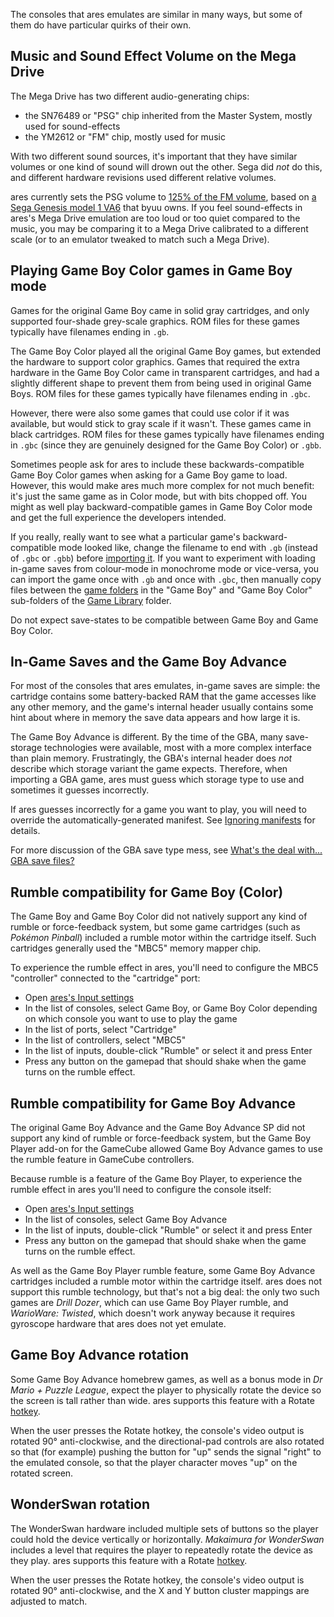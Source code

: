 The consoles that ares emulates
are similar in many ways,
but some of them do have particular quirks of their own.

Music and Sound Effect Volume on the Mega Drive
-----------------------------------------------

The Mega Drive has two different audio-generating chips:

  - the SN76489 or "PSG" chip
    inherited from the Master System,
    mostly used for sound-effects
  - the YM2612 or "FM" chip,
    mostly used for music

With two different sound sources,
it's important that they have similar volumes
or one kind of sound will drown out the other.
Sega did *not* do this,
and different hardware revisions
used different relative volumes.

ares currently
sets the PSG volume to [125% of the FM volume][vol],
based on [a Sega Genesis model 1 VA6][va6] that byuu owns.
If you feel sound-effects in ares's Mega Drive emulation
are too loud or too quiet compared to the music,
you may be comparing it
to a Mega Drive calibrated to a different scale
(or to an emulator tweaked to match such a Mega Drive).

[vol]: https://helmet.kafuka.org/byuubackup2/viewtopic.php@f=4&t=1235&start=140.html#p42482
[va6]: https://helmet.kafuka.org/byuubackup2/viewtopic.php@f=4&t=1235&start=130.html#p42195

Playing Game Boy Color games in Game Boy mode
---------------------------------------------

Games for the original Game Boy
came in solid gray cartridges,
and only supported four-shade grey-scale graphics.
ROM files for these games
typically have filenames ending in `.gb`.

The Game Boy Color played all the original Game Boy games,
but extended the hardware to support color graphics.
Games that required
the extra hardware in the Game Boy Color
came in transparent cartridges,
and had a slightly different shape
to prevent them from being used in original Game Boys.
ROM files for these games
typically have filenames ending in `.gbc`.

However,
there were also some games
that could use color if it was available,
but would stick to gray scale if it wasn't.
These games came in black cartridges.
ROM files for these games
typically have filenames ending in `.gbc`
(since they are genuinely designed for the Game Boy Color)
or `.gbb`.

Sometimes people ask
for ares to include these backwards-compatible Game Boy Color games
when asking for a Game Boy game to load.
However,
this would make ares much more complex
for not much benefit:
it's just the same game as in Color mode,
but with bits chopped off.
You might as well play backward-compatible games
in Game Boy Color mode
and get the full experience the developers intended.

If you really, really want to see
what a particular game's backward-compatible mode looked like,
change the filename to end with `.gb`
(instead of `.gbc` or `.gbb`)
before [importing it](guides/import.md).
If you want to experiment
with loading in-game saves from colour-mode in monochrome mode
or vice-versa,
you can import the game once with `.gb`
and once with `.gbc`,
then manually copy files between the
[game folders](concepts/game-folders.md)
in the "Game Boy" and "Game Boy Color" sub-folders
of the [Game Library](concepts/game-library.md) folder.

Do not expect save-states to be compatible between
Game Boy and Game Boy Color.

In-Game Saves and the Game Boy Advance
--------------------------------------

For most of the consoles that ares emulates,
in-game saves are simple:
the cartridge contains some battery-backed RAM
that the game accesses like any other memory,
and the game's internal header usually contains some hint
about where in memory the save data appears
and how large it is.

The Game Boy Advance is different.
By the time of the GBA,
many save-storage technologies were available,
most with a more complex interface than plain memory.
Frustratingly, the GBA's internal header
does *not* describe which storage variant the game expects.
Therefore,
when importing a GBA game,
ares must guess which storage type to use
and sometimes it guesses incorrectly.

If ares guesses incorrectly for a game you want to play,
you will need to override the automatically-generated manifest.
See [Ignoring manifests](concepts/manifests.md#ignoring-manifests)
for details.

For more discussion of the GBA save type mess,
see [What's the deal with... GBA save files?][gbasaves]

[gbasaves]: http://zork.net/~st/jottings/GBA_saves.html

Rumble compatibility for Game Boy (Color)
-----------------------------------------

The Game Boy and Game Boy Color did not natively support
any kind of rumble or force-feedback system,
but some game cartridges (such as *Pokémon Pinball*)
included a rumble motor within the cartridge itself.
Such cartridges generally used the "MBC5" memory mapper chip.

To experience the rumble effect in ares,
you'll need to configure the MBC5 "controller"
connected to the "cartridge" port:

  - Open
    [ares's Input settings](interface/higan-settings.md#input)
  - In the list of consoles,
    select Game Boy, or Game Boy Color
    depending on which console you want to use to play the game
  - In the list of ports,
    select "Cartridge"
  - In the list of controllers,
    select "MBC5"
  - In the list of inputs,
    double-click "Rumble"
    or select it and press Enter
  - Press any button on the gamepad that should shake
    when the game turns on the rumble effect.

Rumble compatibility for Game Boy Advance
-----------------------------------------

The original Game Boy Advance
and the Game Boy Advance SP
did not support any kind of rumble or force-feedback system,
but the Game Boy Player add-on for the GameCube
allowed Game Boy Advance games
to use the rumble feature in GameCube controllers.

Because rumble is a feature of the Game Boy Player,
to experience the rumble effect in ares
you'll need to configure the console itself:

  - Open
    [ares's Input settings](interface/higan-settings.md#input)
  - In the list of consoles,
    select Game Boy Advance
  - In the list of inputs,
    double-click "Rumble"
    or select it and press Enter
  - Press any button on the gamepad that should shake
    when the game turns on the rumble effect.

As well as the Game Boy Player rumble feature,
some Game Boy Advance cartridges
included a rumble motor within the cartridge itself.
ares does not support this rumble technology,
but that's not a big deal:
the only two such games are *Drill Dozer*,
which can use Game Boy Player rumble,
and *WarioWare: Twisted*,
which doesn't work anyway
because it requires gyroscope hardware
that ares does not yet emulate.

Game Boy Advance rotation
-------------------------

Some Game Boy Advance homebrew games,
as well as a bonus mode in *Dr Mario + Puzzle League*,
expect the player to physically rotate the device
so the screen is tall rather than wide.
ares supports this feature with
a Rotate [hotkey](interface/higan-settings.md#hotkeys).

When the user presses the Rotate hotkey,
the console's video output is rotated 90° anti-clockwise,
and the directional-pad controls are also rotated
so that (for example) pushing the button for "up"
sends the signal "right" to the emulated console,
so that the player character moves "up" on the rotated screen.

WonderSwan rotation
-------------------

The WonderSwan hardware
included multiple sets of buttons
so the player could hold the device
vertically or horizontally.
*Makaimura for WonderSwan* includes a level
that requires the player to repeatedly rotate
the device as they play.
ares supports this feature with
a Rotate [hotkey](interface/higan-settings.md#hotkeys).

When the user presses the Rotate hotkey,
the console's video output is rotated 90° anti-clockwise,
and the X and Y button cluster mappings
are adjusted to match.
